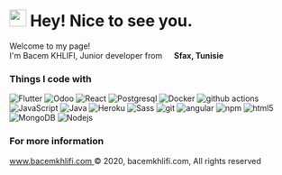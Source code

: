 
<h1><img src="https://emojis.slackmojis.com/emojis/images/1531849430/4246/blob-sunglasses.gif?1531849430" width="30"/> Hey! Nice to see you.</h1>



<p>Welcome to my page! </br> I'm Bacem KHLIFI, Junior developer from <img src="https://user-images.githubusercontent.com/67926188/170830459-96c3bab5-3d8a-4085-a7ce-1f273d2e4ccc.png" width="13"/> <b>Sfax, Tunisie</b>
<h3>Things I code with</h3>
<p>
  <img alt="Flutter" src="https://img.shields.io/badge/-flutter-45b8d8?style=flat-square&logo=flutter&logoColor=white" />
  <img alt="Odoo" src="https://img.shields.io/badge/-Odoo-45b8d8?style=flat-square&logo=odoo&logoColor=white" />
  <img alt="React" src="https://img.shields.io/badge/-React-45b8d8?style=flat-square&logo=react&logoColor=white" />
  <img alt="Postgresql" src="https://img.shields.io/badge/-Postgresql-45b8d8?style=flat-square&logo=postgresql&logoColor=white" />		
  <img alt="Docker" src="https://img.shields.io/badge/-Docker-46a2f1?style=flat-square&logo=docker&logoColor=white" />
  <img alt="github actions" src="https://img.shields.io/badge/-Github_Actions-2088FF?style=flat-square&logo=github-actions&logoColor=white" />
  <img alt="JavaScript" src="https://img.shields.io/badge/-JavaScript-007ACC?style=flat-square&logo=javascript&logoColor=white" />
  <img alt="Java" src="https://img.shields.io/badge/-Java-007ACC?style=flat-square&logo=java&logoColor=white" />
  <img alt="Heroku" src="https://img.shields.io/badge/-Heroku-430098?style=flat-square&logo=heroku&logoColor=white" />
  <img alt="Sass" src="https://img.shields.io/badge/-Sass-CC6699?style=flat-square&logo=sass&logoColor=white" />
  <img alt="git" src="https://img.shields.io/badge/-Git-F05032?style=flat-square&logo=git&logoColor=white" />
  <img alt="angular" src="https://img.shields.io/badge/-Angular-DD0031?style=flat-square&logo=angular&logoColor=white" />
  <img alt="npm" src="https://img.shields.io/badge/-NPM-CB3837?style=flat-square&logo=npm&logoColor=white" />
  <img alt="html5" src="https://img.shields.io/badge/-HTML5-E34F26?style=flat-square&logo=html5&logoColor=white" />
  <img alt="MongoDB" src="https://img.shields.io/badge/-MongoDB-13aa52?style=flat-square&logo=mongodb&logoColor=white" />
  <img alt="Nodejs" src="https://img.shields.io/badge/-Nodejs-43853d?style=flat-square&logo=Node.js&logoColor=white" />
</p>
<h3>For more information</h3>
<a href="https://bacemkhlifi.netlify.app/"> www.bacemkhlifi.com </a>
</hr>
© 2020, bacemkhlifi.com, All rights reserved





